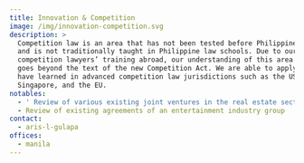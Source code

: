 ```yaml
---
title: Innovation & Competition
image: /img/innovation-competition.svg
description: >
  Competition law is an area that has not been tested before Philippine courts
  and is not traditionally taught in Philippine law schools. Due to our
  competition lawyers’ training abroad, our understanding of this area of law
  goes beyond the text of the new Competition Act. We are able to apply what we
  have learned in advanced competition law jurisdictions such as the US, Japan,
  Singapore, and the EU.
notables:
  - ' Review of various existing joint ventures in the real estate sector'
  - Review of existing agreements of an entertainment industry group
contact:
  - aris-l-gulapa
offices:
  - manila
---
```

